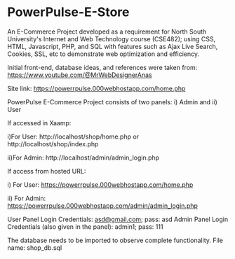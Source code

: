 # PowerPulse-E-Store
An E-Commerce Project developed as a requirement for North South University's Internet and Web Technology course (CSE482);  using CSS, HTML, Javascript, PHP, and SQL with features such as Ajax Live Search, Cookies, SSL, etc to demonstrate web optimization and efficiency.

Initial front-end, database ideas, and references were taken from: https://www.youtube.com/@MrWebDesignerAnas

Site link: https://powerrpulse.000webhostapp.com/home.php

PowerPulse E-Commerce Project consists of two panels: i) Admin and ii) User
 
If accessed in Xaamp: 

i)For User: http://localhost/shop/home.php or http://localhost/shop/index.php

ii)For Admin: http://localhost/admin/admin_login.php

If access from hosted URL: 

i) For User: https://powerrpulse.000webhostapp.com/home.php

ii) For Admin: https://powerrpulse.000webhostapp.com/admin/admin_login.php

User Panel Login Credentials: asd@gmail.com; pass: asd
Admin Panel Login Credentials (also given in the panel): admin1; pass: 111

The database needs to be imported to observe complete functionality. File name: shop_db.sql 
